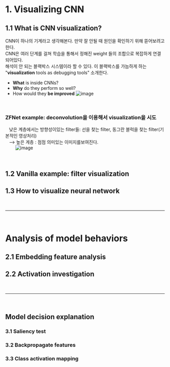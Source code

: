 
# 1. Visualizing CNN
## 1.1 What is CNN visualization?
CNN이 하나의 기계라고 생각해본다. 만약 잘 안될 때 원인을 확인하기 위해 뜯어보려고 한다. <br>
CNN은 여러 단계를 걸쳐 학습을 통해서 정해진 weight 들의 조합으로 복잡하게 연결되어있다. <br>
해석이 안 되는 블랙박스 시스템이라 할 수 있다. 이 블랙박스를 가늠하게 하는 "**visualization** tools as debugging tools" 소개한다. 

 - **What** is inside CNNs? 
 - **Why** do they perform so well?
 - How would they **be improved** 
![image](https://user-images.githubusercontent.com/35412566/133175473-ce5f29f1-0ce0-4c82-9ede-cc2e669068c5.png)

<br>

### ZFNet example: **deconvolution**을 이용해서 visualization을 시도
&nbsp;&nbsp; 낮은 계층에서는 방향성이있는 filter들:  선을 찾는 filter, 동그란 블럭을 찾는 filter(기본적인 영상처리)<br>
&nbsp;&nbsp; --> 높은 게층 : 점점 의미있는 이미지를보여진다.  
&nbsp;&nbsp;&nbsp;&nbsp;&nbsp;&nbsp;&nbsp;&nbsp;![image](https://user-images.githubusercontent.com/35412566/133176772-6af07125-3144-4b7a-b1b8-a27866b063ce.png)

<br>

## 1.2 Vanilla example: filter visualization



## 1.3 How to visualize neural network
<br>

___
<br>

# Analysis of model behaviors
## 2.1 Embedding feature analysis
## 2.2 Activation investigation

<br>

___

<br>


## Model decision explanation
### 3.1 Saliency test
### 3.2 Backpropagate features
### 3.3 Class activation mapping

